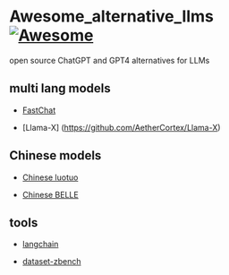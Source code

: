 # Awesome_alternative_llms[![Awesome](https://awesome.re/badge.svg)](https://awesome.re)
open source ChatGPT and GPT4 alternatives for LLMs



## multi lang models
- [FastChat](https://github.com/lm-sys/FastChat)

- [Llama-X] (https://github.com/AetherCortex/Llama-X)

## Chinese models
* [Chinese luotuo](https://github.com/LC1332/Chinese-alpaca-lora)

* [Chinese BELLE](https://github.com/LianjiaTech/BELLE)
 

## tools
* [langchain](https://github.com/hwchase17/langchain)

* [dataset-zbench](https://github.com/zhenbench/z-bench)

